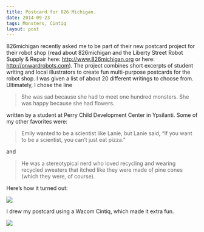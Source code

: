 ```yaml
---
title: Postcard for 826 Michigan.
date: 2014-09-23
tags: Monsters, Cintiq
layout: post
---
```


826michigan recently asked me to be part of their new postcard project for their robot shop (read about 826michigan and the Liberty Street Robot Supply & Repair here: http://www.826michigan.org or here: http://onwardrobots.com). The project combines short excerpts of student writing and local illustrators to create fun multi-purpose postcards for the robot shop.  I was given a list of about 20 different writings to choose from.  Ultimately, I chose the line
>She was sad because she had to meet one hundred
>monsters. She was happy because she had flowers.

written by a student at Perry Child Development Center in Ypsilanti. Some of my other favorites were:
>Emily wanted to be a scientist like Lanie, but Lanie said, “If you want to be a scientist, you can’t just eat pizza.”

and

>He was a stereotypical nerd who loved recycling and wearing recycled sweaters that itched like they were made of pine cones (which they were, of course).

Here’s how it turned out:


![](http://jenny.smharley.com/blog/2015/826-postcard/826-postcard-1.jpg)

I drew my postcard using a Wacom Cintiq, which made it extra fun.

![](http://jenny.smharley.com/blog/2015/826-postcard/826-postcard-2.jpg)
